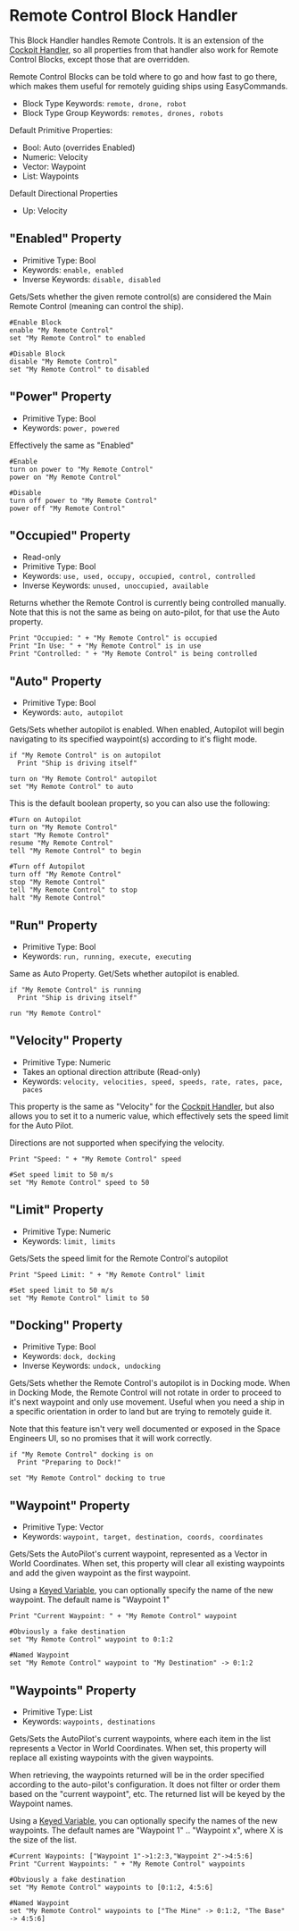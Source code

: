 ﻿# Remote Control Block Handler
This Block Handler handles Remote Controls.  It is an extension of the [Cockpit Handler](https://spaceengineers.merlinofmines.com/EasyCommands/blockHandlers/cockpit "Cockpit Handler"), so all properties from that handler also work for Remote Control Blocks, except those that are overridden.

Remote Control Blocks can be told where to go and how fast to go there, which makes them useful for remotely guiding ships using EasyCommands.

* Block Type Keywords: ```remote, drone, robot```
* Block Type Group Keywords: ```remotes, drones, robots```

Default Primitive Properties:
* Bool: Auto (overrides Enabled)
* Numeric: Velocity
* Vector: Waypoint
* List: Waypoints

Default Directional Properties
* Up: Velocity

## "Enabled" Property
* Primitive Type: Bool
* Keywords: ```enable, enabled```
* Inverse Keywords: ```disable, disabled```

Gets/Sets whether the given remote control(s) are considered the Main Remote Control (meaning can control the ship).

```
#Enable Block
enable "My Remote Control"
set "My Remote Control" to enabled

#Disable Block
disable "My Remote Control"
set "My Remote Control" to disabled
```

## "Power" Property
* Primitive Type: Bool
* Keywords: ```power, powered```

Effectively the same as "Enabled"

```
#Enable
turn on power to "My Remote Control"
power on "My Remote Control"

#Disable
turn off power to "My Remote Control"
power off "My Remote Control"
```

## "Occupied" Property
* Read-only
* Primitive Type: Bool
* Keywords: ```use, used, occupy, occupied, control, controlled```
* Inverse Keywords: ```unused, unoccupied, available```

Returns whether the Remote Control is currently being controlled manually. Note that this is not the same as being on auto-pilot, for that use the Auto property.

```
Print "Occupied: " + "My Remote Control" is occupied
Print "In Use: " + "My Remote Control" is in use
Print "Controlled: " + "My Remote Control" is being controlled
```

## "Auto" Property
* Primitive Type: Bool
* Keywords: ```auto, autopilot```

Gets/Sets whether autopilot is enabled.  When enabled, Autopilot will begin navigating to its specified waypoint(s) according to it's flight mode.

```
if "My Remote Control" is on autopilot
  Print "Ship is driving itself"

turn on "My Remote Control" autopilot
set "My Remote Control" to auto
```

This is the default boolean property, so you can also use the following:

```
#Turn on Autopilot
turn on "My Remote Control"
start "My Remote Control"
resume "My Remote Control"
tell "My Remote Control" to begin

#Turn off Autopilot
turn off "My Remote Control"
stop "My Remote Control"
tell "My Remote Control" to stop
halt "My Remote Control"
```

## "Run" Property
* Primitive Type: Bool
* Keywords: ```run, running, execute, executing```

Same as Auto Property. Get/Sets whether autopilot is enabled.

```
if "My Remote Control" is running
  Print "Ship is driving itself"

run "My Remote Control"
```

## "Velocity" Property
* Primitive Type: Numeric
* Takes an optional direction attribute (Read-only)
* Keywords: ```velocity, velocities, speed, speeds, rate, rates, pace, paces```

This property is the same as "Velocity" for the [Cockpit Handler](https://spaceengineers.merlinofmines.com/EasyCommands/blockHandlers/cockpit "Cockpit Handler"), but also allows you to set it
to a numeric value, which effectively sets the speed limit for the Auto Pilot.

Directions are not supported when specifying the velocity.

```
Print "Speed: " + "My Remote Control" speed

#Set speed limit to 50 m/s
set "My Remote Control" speed to 50
```

## "Limit" Property
* Primitive Type: Numeric
* Keywords: ```limit, limits```

Gets/Sets the speed limit for the Remote Control's autopilot

```
Print "Speed Limit: " + "My Remote Control" limit

#Set speed limit to 50 m/s
set "My Remote Control" limit to 50
```

## "Docking" Property
* Primitive Type: Bool
* Keywords: ```dock, docking```
* Inverse Keywords: ```undock, undocking```

Gets/Sets whether the Remote Control's autopilot is in Docking mode.  When in Docking Mode, the Remote Control will not rotate in order to proceed to it's next waypoint and only use movement.  Useful when you need a ship in a specific orientation in order to land but are trying to remotely guide it.

Note that this feature isn't very well documented or exposed in the Space Engineers UI, so no promises that it will work correctly.

```
if "My Remote Control" docking is on
  Print "Preparing to Dock!"

set "My Remote Control" docking to true
```

## "Waypoint" Property
* Primitive Type: Vector
* Keywords: ```waypoint, target, destination, coords, coordinates```

Gets/Sets the AutoPilot's current waypoint, represented as a Vector in World Coordinates.  When set, this property will clear all existing waypoints and add the given waypoint as the first waypoint.

Using a [Keyed Variable](https://spaceengineers.merlinofmines.com/EasyCommands/blockHandlers/collections "Collections"), you can optionally specify the name of the new waypoint.  The default name is "Waypoint 1"

```
Print "Current Waypoint: " + "My Remote Control" waypoint

#Obviously a fake destination
set "My Remote Control" waypoint to 0:1:2

#Named Waypoint
set "My Remote Control" waypoint to "My Destination" -> 0:1:2
```

## "Waypoints" Property
* Primitive Type: List
* Keywords: ```waypoints, destinations```

Gets/Sets the AutoPilot's current waypoints, where each item in the list represents a Vector in World Coordinates.  When set, this property will replace all existing waypoints with the given waypoints.

When retrieving, the waypoints returned will be in the order specified according to the auto-pilot's configuration.  It does not filter or order them based on the "current waypoint", etc.  The returned list will be keyed by the Waypoint names.

Using a [Keyed Variable](https://spaceengineers.merlinofmines.com/EasyCommands/blockHandlers/collections "Collections"), you can optionally specify the names of the new waypoints.  The default names are "Waypoint 1" .. "Waypoint x", where X is the size of the list.

```
#Current Waypoints: ["Waypoint 1"->1:2:3,"Waypoint 2"->4:5:6]
Print "Current Waypoints: " + "My Remote Control" waypoints

#Obviously a fake destination
set "My Remote Control" waypoints to [0:1:2, 4:5:6]

#Named Waypoint
set "My Remote Control" waypoints to ["The Mine" -> 0:1:2, "The Base" -> 4:5:6]
```